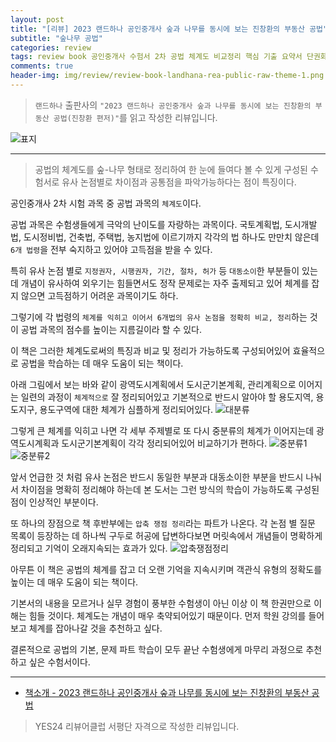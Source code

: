 ```yaml
---  
layout: post  
title: "[리뷰] 2023 랜드하나 공인중개사 숲과 나무를 동시에 보는 진창환의 부동산 공법"  
subtitle: "숲나무 공법"  
categories: review  
tags: review book 공인중개사 수험서 2차 공법 체계도 비교정리 핵심 기출 요약서 단권화 단기간 고득점 적중률    
comments: true  
header-img: img/review/review-book-landhana-rea-public-raw-theme-1.png
---  
```

  
> `랜드하나` 출판사의 `"2023 랜드하나 공인중개사 숲과 나무를 동시에 보는 진창환의 부동산 공법(진창환 편저)"`를 읽고 작성한 리뷰입니다.  

![표지](https://telegeam.github.io/assets/img/review/review-book-landhana-rea-public-raw-theme-1.png)  

---

> 공법의 체계도를 숲-나무 형태로 정리하여 한 눈에 들여다 볼 수 있게 구성된 수험서로 유사 논점별로 차이점과 공통점을 파악가능하다는 점이 특징이다.

공인중개사 2차 시험 과목 중 공법 과목의 `체계도`이다.

공법 과목은 수험생들에게 극악의 난이도를 자랑하는 과목이다. 국토계획법, 도시개발법, 도시정비법, 건축법, 주택법, 농지법에 이르기까지 각각의 법 하나도 만만치 않은데 `6개 법령`을 전부 숙지하고 있어야 고득점을 받을 수 있다. 

특히 유사 논점 별로 `지정권자, 시행권자, 기간, 절차, 허가` 등 `대동소이`한 부분들이 있는데 개념이 유사하여 외우기는 힘들면서도 정작 문제로는 자주 출제되고 있어 체계를 잡지 않으면 고득점하기 어려운 과목이기도 하다. 

그렇기에 각 법령의 `체계를 익히고 이어서 6개법의 유사 논점을 정확히 비교, 정리`하는 것이 공법 과목의 점수를 높이는 지름길이라 할 수 있다. 

이 책은 그러한 체계도로써의 특징과 비교 및 정리가 가능하도록 구성되어있어 효율적으로 공법을 학습하는 데 매우 도움이 되는 책이다. 

아래 그림에서 보는 바와 같이 광역도시계획에서 도시군기본계획, 관리계획으로 이어지는 일련의 과정이 `체계적으로` 잘 정리되어있고 기본적으로 반드시 알아야 할 용도지역, 용도지구, 용도구역에 대한 체계가 심플하게 정리되어있다.
![대분류](https://telegeam.github.io/assets/img/review/review-book-landhana-rea-public-raw-theme-2.png)  

그렇게 큰 체계를 익히고 나면 각 세부 주제별로 또 다시 중분류의 체계가 이어지는데 광역도시계획과 도시군기본계획이 각각 정리되어있어 비교하기가 편하다.
![중분류1](https://telegeam.github.io/assets/img/review/review-book-landhana-rea-public-raw-theme-3.png)  
![중분류2](https://telegeam.github.io/assets/img/review/review-book-landhana-rea-public-raw-theme-4.png)  

앞서 언급한 것 처럼 유사 논점은 반드시 동일한 부분과 대동소이한 부분을 반드시 나눠서 차이점을 명확히 정리해야 하는데 본 도서는 그런 방식의 학습이 가능하도록 구성된 점이 인상적인 부분이다.

또 하나의 장점으로 책 후반부에는 `압축 쟁점 정리`라는 파트가 나온다. 각 논점 별 질문 목록이 등장하는 데 하나씩 구두로 허공에 답변하다보면 머릿속에서 개념들이 명확하게 정리되고 기억이 오래지속되는 효과가 있다. 
![압축쟁점정리](https://telegeam.github.io/assets/img/review/review-book-landhana-rea-public-raw-theme-5.png)  

아무튼 이 책은 공법의 체계를 잡고 더 오랜 기억을 지속시키며 객관식 유형의 정확도를 높이는 데 매우 도움이 되는 책이다. 

기본서의 내용을 모르거나 실무 경험이 풍부한 수험생이 아닌 이상 이 책 한권만으로 이해는 힘들 것이다. 체계도는 개념이 매우 축약되어있기 때문이다. 먼저 학원 강의를 들어보고 체계를 잡아나갈 것을 추천하고 싶다. 

결론적으로 공법의 기본, 문제 파트 학습이 모두 끝난 수험생에게 마무리 과정으로 추천하고 싶은 수험서이다.

---

* [책소개 - 2023 랜드하나 공인중개사 숲과 나무를 동시에 보는 진창환의 부동산 공법](https://www.yes24.com/Product/Goods/119619419)

> YES24 리뷰어클럽 서평단 자격으로 작성한 리뷰입니다.